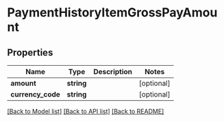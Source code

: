 # PaymentHistoryItemGrossPayAmount

## Properties
Name | Type | Description | Notes
------------ | ------------- | ------------- | -------------
**amount** | **string** |  | [optional] 
**currency_code** | **string** |  | [optional] 

[[Back to Model list]](../README.md#documentation-for-models) [[Back to API list]](../README.md#documentation-for-api-endpoints) [[Back to README]](../README.md)


